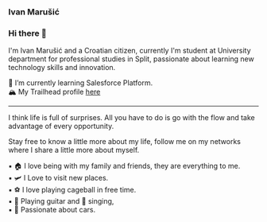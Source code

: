 ### Ivan Marušić

### Hi there 👋

I'm Ivan Marušić and a Croatian citizen, currently I'm student at University department for professional studies in Split, passionate about learning new technology skills and innovation.


🌱 I’m currently learning Salesforce Platform.  
:mountain_snow: My Trailhead profile [here](https://trailblazer.me/id/marusicc)  


---
I think life is full of surprises. All you have to do is go with the flow and take advantage of every opportunity.  

Stay free to know a little more about my life, follow me on my networks where I share a little more about myself. 




:black_small_square: :house: I love being with my family and friends, they are everything to me.  
:black_small_square: :small_airplane: I Love to visit new places.  
:black_small_square: :soccer: I love playing cageball in free time.  
:black_small_square: :guitar: Playing guitar and :microphone: singing,  
:black_small_square: :red_car: Passionate about cars.



